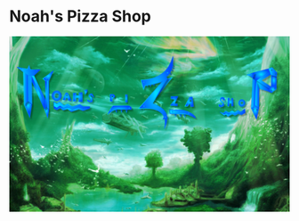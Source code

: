 Noah's Pizza Shop
=================
![screenshot](https://raw.githubusercontent.com/micahbolen/nps/master/Screen%20Shot%202014-04-20%20at%2012.02.06%20PM.png)
